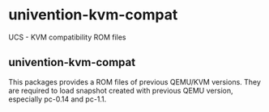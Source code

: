 # univention-kvm-compat
UCS - KVM compatibility ROM files

## univention-kvm-compat
This packages provides a ROM files of previous QEMU/KVM versions. They are required to load snapshot created with previous QEMU version, especially pc-0.14 and pc-1.1.
